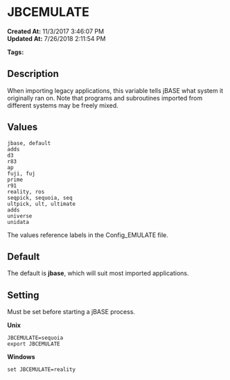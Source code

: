 # JBCEMULATE

**Created At:** 11/3/2017 3:46:07 PM  
**Updated At:** 7/26/2018 2:11:54 PM  

**Tags:**
<badge text='environment variables' vertical='middle' />
<badge text='emulation' vertical='middle' />

## Description

When importing legacy applications, this variable tells jBASE what system it originally ran on. Note that programs and subroutines imported from different systems may be freely mixed.



## Values

```
jbase, default
adds
d3
r83
ap
fuji, fuj
prime
r91
reality, ros
seqpick, sequoia, seq
ultpick, ult, ultimate
adds
universe
unidata
```

The values reference labels in the Config\_EMULATE file.



## Default

The default is **jbase**, which will suit most imported applications.



## Setting

Must be set before starting a jBASE process.

**Unix**

```
JBCEMULATE=sequoia
export JBCEMULATE
```



**Windows**

```
set JBCEMULATE=reality
```
